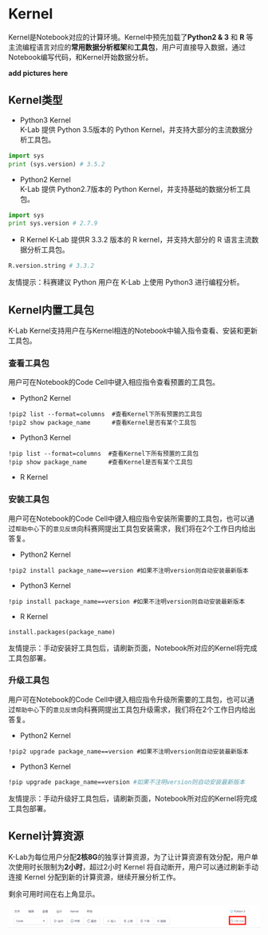 # Kernel
Kernel是Notebook对应的计算环境。Kernel中预先加载了**Python2 & 3** 和 **R** 等主流编程语言对应的**常用数据分析框架**和**工具包**，用户可直接导入数据，通过Notebook编写代码，和Kernel开始数据分析。

**add pictures here**
## Kernel类型
* Python3 Kernel   
K-Lab 提供 Python 3.5版本的 Python Kernel，并支持大部分的主流数据分析工具包。    
```Python
import sys
print (sys.version) # 3.5.2
```
* Python2 Kernel   
K-Lab 提供 Python2.7版本的 Python Kernel，并支持基础的数据分析工具包。    
```python
import sys
print sys.version # 2.7.9
```
* R Kernel 
K-Lab 提供R 3.3.2 版本的 R kernel，并支持大部分的 R 语言主流数据分析工具包。
```R
R.version.string # 3.3.2
```

友情提示：科赛建议 Python 用户在 K-Lab 上使用 Python3 进行编程分析。

## Kernel内置工具包
K-Lab Kernel支持用户在与Kernel相连的Notebook中输入指令查看、安装和更新工具包。 
### 查看工具包
用户可在Notebook的Code Cell中键入相应指令查看预置的工具包。
* Python2 Kernel    
```
!pip2 list --format=columns  #查看Kernel下所有预置的工具包
!pip2 show package_name      #查看Kernel是否有某个工具包
```
* Python3 Kernel
```
!pip list --format=columns  #查看Kernel下所有预置的工具包
!pip show package_name      #查看Kernel是否有某个工具包
```
* R Kernel

### 安装工具包
用户可在Notebook的Code Cell中键入相应指令安装所需要的工具包，也可以通过`帮助中心`下的`意见反馈`向科赛网提出工具包安装需求，我们将在2个工作日内给出答复。
* Python2 Kernel
```
!pip2 install package_name==version #如果不注明version则自动安装最新版本
```
* Python3 Kernel
```
!pip install package_name==version #如果不注明version则自动安装最新版本
```
* R Kernel
```
install.packages(package_name)
```

友情提示：手动安装好工具包后，请刷新页面，Notebook所对应的Kernel将完成工具包部署。

### 升级工具包
用户可在Notebook的Code Cell中键入相应指令升级所需要的工具包，也可以通过`帮助中心`下的`意见反馈`向科赛网提出工具包升级需求，我们将在2个工作日内给出答复。
* Python2 Kernel
```
!pip2 upgrade package_name==version #如果不注明version则自动安装最新版本
```
* Python3 Kernel
```bash
!pip upgrade package_name==version #如果不注明version则自动安装最新版本
```
友情提示：手动升级好工具包后，请刷新页面，Notebook所对应的Kernel将完成工具包部署。

## Kernel计算资源
K-Lab为每位用户分配**2核8G**的独享计算资源，为了让计算资源有效分配，用户单次使用时长限制为**2小时**，超过2小时 Kernel 将自动断开，用户可以通过刷新手动连接 Kernel 分配到新的计算资源，继续开展分析工作。

剩余可用时间在右上角显示。

![image description](image/kernel-time.png)